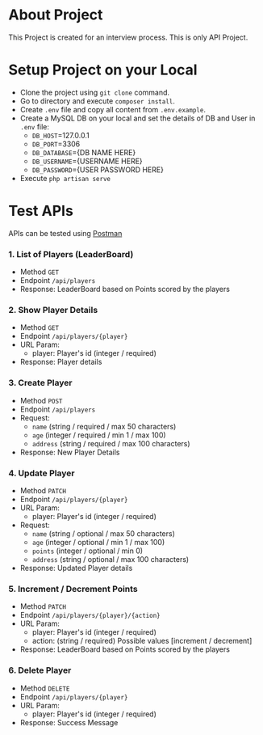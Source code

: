 
# About Project

This Project is created for an interview process. This is only API Project. 


# Setup Project on your Local

- Clone the project using `git clone` command.
- Go to directory and execute `composer install`.
- Create `.env` file and copy all content from `.env.example`.
- Create a MySQL DB on your local and set the details of DB and User in `.env` file:
  -  `DB_HOST`=127.0.0.1
  -  `DB_PORT`=3306
  -  `DB_DATABASE`={DB NAME HERE}
  -  `DB_USERNAME`={USERNAME HERE}
  -  `DB_PASSWORD`={USER PASSWORD HERE}
- Execute `php artisan serve`

# Test APIs

APIs can be tested using [Postman](https://www.postman.com/downloads/)

### 1. List of Players (LeaderBoard)
- Method `GET`
- Endpoint `/api/players`
- Response: LeaderBoard based on Points scored by the players


### 2. Show Player Details
- Method `GET`
- Endpoint `/api/players/{player}`
- URL Param:
    - player: Player's id (integer / required)
- Response: Player details

### 3. Create Player
- Method `POST`
- Endpoint `/api/players`
- Request: 
  - `name` (string / required / max 50 characters)
  - `age` (integer / required / min 1 / max 100)
  - `address` (string / required / max 100 characters)
- Response: New Player Details

### 4. Update Player
- Method `PATCH`
- Endpoint `/api/players/{player}`
- URL Param:
    - player: Player's id (integer / required)
- Request:
  - `name` (string / optional / max 50 characters)
  - `age` (integer / optional / min 1 / max 100)
  - `points` (integer / optional / min 0)
  - `address` (string / optional / max 100 characters)
- Response: Updated Player details

### 5. Increment / Decrement Points
- Method `PATCH`
- Endpoint `/api/players/{player}/{action}`
- URL Param:
  - player: Player's id (integer / required)
  - action: (string / required) Possible values [increment / decrement]
- Response: LeaderBoard based on Points scored by the players


### 6. Delete Player
- Method `DELETE`
- Endpoint `/api/players/{player}`
- URL Param:
    - player: Player's id (integer / required)
- Response: Success Message
